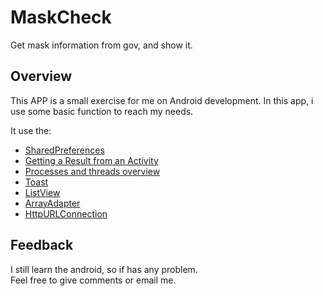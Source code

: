 # MaskCheck
Get mask information from gov, and show it.

## Overview
This APP is a small exercise for me on Android development.
In this app, i use some basic function to reach my needs.

It use the:
* [SharedPreferences](https://developer.android.com/reference/android/content/SharedPreferences)
* [Getting a Result from an Activity](https://developer.android.com/training/basics/intents/result)
* [Processes and threads overview](https://developer.android.com/guide/components/processes-and-threads)
* [Toast](https://developer.android.com/reference/android/widget/Toast)
* [ListView](https://developer.android.com/reference/android/widget/ListView)
* [ArrayAdapter](https://developer.android.com/reference/android/widget/ArrayAdapter)
* [HttpURLConnection](https://developer.android.com/reference/java/net/HttpURLConnection)

## Feedback
I still learn the android, so if has any problem.\
Feel free to give comments or email me.
